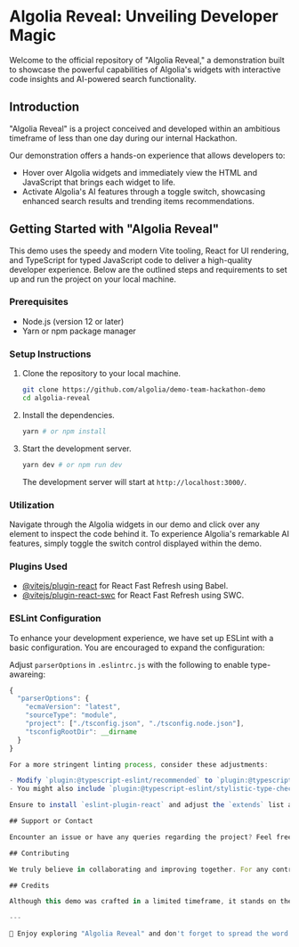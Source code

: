 # Algolia Reveal: Unveiling Developer Magic

Welcome to the official repository of "Algolia Reveal," a demonstration built to showcase the powerful capabilities of Algolia's widgets with interactive code insights and AI-powered search functionality.

## Introduction

"Algolia Reveal" is a project conceived and developed within an ambitious timeframe of less than one day during our internal Hackathon.

Our demonstration offers a hands-on experience that allows developers to:

- Hover over Algolia widgets and immediately view the HTML and JavaScript that brings each widget to life.
- Activate Algolia's AI features through a toggle switch, showcasing enhanced search results and trending items recommendations.

## Getting Started with "Algolia Reveal"

This demo uses the speedy and modern Vite tooling, React for UI rendering, and TypeScript for typed JavaScript code to deliver a high-quality developer experience. Below are the outlined steps and requirements to set up and run the project on your local machine.

### Prerequisites

- Node.js (version 12 or later)
- Yarn or npm package manager

### Setup Instructions

1. Clone the repository to your local machine.
   ```bash
   git clone https://github.com/algolia/demo-team-hackathon-demo
   cd algolia-reveal
   ```
2. Install the dependencies.
   ```bash
   yarn # or npm install
   ```
3. Start the development server.
   ```bash
   yarn dev # or npm run dev
   ```
   The development server will start at `http://localhost:3000/`.

### Utilization

Navigate through the Algolia widgets in our demo and click over any element to inspect the code behind it. To experience Algolia's remarkable AI features, simply toggle the switch control displayed within the demo.

### Plugins Used

- [@vitejs/plugin-react](https://github.com/vitejs/vite-plugin-react/blob/main/README.md) for React Fast Refresh using Babel.
- [@vitejs/plugin-react-swc](https://github.com/vitejs/vite-plugin-react-swc/tree/main) for React Fast Refresh using SWC.

### ESLint Configuration

To enhance your development experience, we have set up ESLint with a basic configuration. You are encouraged to expand the configuration:

Adjust `parserOptions` in `.eslintrc.js` with the following to enable type-awareing:

```javascript
{
  "parserOptions": {
    "ecmaVersion": "latest",
    "sourceType": "module",
    "project": ["./tsconfig.json", "./tsconfig.node.json"],
    "tsconfigRootDir": __dirname
  }
}

For a more stringent linting process, consider these adjustments:

- Modify `plugin:@typescript-eslint/recommended` to `plugin:@typescript-eslint/recommended-requiring-type-checking` or `plugin:@typescript-eslint/strict-type-checked`.
- You might also include `plugin:@typescript-eslint/stylistic-type-checked` for stylistic rules.

Ensure to install `eslint-plugin-react` and adjust the `extends` list accordingly with `plugin:react/recommended` & `plugin:react-hooks/recommended`.

## Support or Contact

Encounter an issue or have any queries regarding the project? Feel free to raise an issue on the repository or reach out to us. We'd love to hear your feedback on "Algolia Reveal."

## Contributing

We truly believe in collaborating and improving together. For any contributions, please fork the repository, make your changes, and create a pull request.

## Credits

Although this demo was crafted in a limited timeframe, it stands on the shoulders of several other Algolia demos and tools. Special thanks to everyone who contributed to those resources. Be sure to check out their incredible work!

---

🌟 Enjoy exploring "Algolia Reveal" and don't forget to spread the word if you find it helpful! Your support is greatly appreciated.

```
